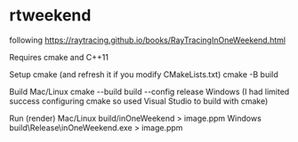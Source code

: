 # rtweekend
following https://raytracing.github.io/books/RayTracingInOneWeekend.html

Requires cmake and C++11

Setup cmake (and refresh it if you modify CMakeLists.txt)
cmake -B build

Build
Mac/Linux
cmake --build build --config release
Windows
(I had limited success configuring cmake so used Visual Studio to build with cmake)

Run (render)
Mac/Linux
build/inOneWeekend > image.ppm
Windows
build\Release\inOneWeekend.exe > image.ppm
